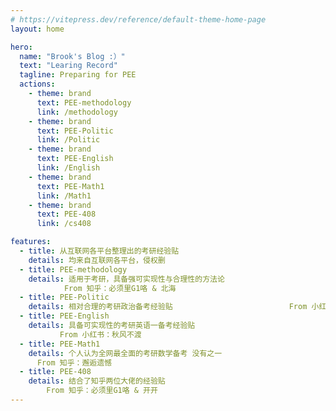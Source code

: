 ```yaml
---
# https://vitepress.dev/reference/default-theme-home-page
layout: home

hero:
  name: "Brook's Blog :）"
  text: "Learing Record"
  tagline: Preparing for PEE
  actions:
    - theme: brand
      text: PEE-methodology
      link: /methodology
    - theme: brand
      text: PEE-Politic
      link: /Politic
    - theme: brand
      text: PEE-English
      link: /English
    - theme: brand
      text: PEE-Math1
      link: /Math1
    - theme: brand
      text: PEE-408
      link: /cs408

features:
  - title: 从互联网各平台整理出的考研经验贴
    details: 均来自互联网各平台，侵权删
  - title: PEE-methodology
    details: 适用于考研，具备强可实现性与合理性的方法论 
            From 知乎：必须里G1咯 & 北海
  - title: PEE-Politic
    details: 相对合理的考研政治备考经验贴                          From 小红书：秋风不渡
  - title: PEE-English
    details: 具备可实现性的考研英语一备考经验贴 
           From 小红书：秋风不渡
  - title: PEE-Math1
    details: 个人认为全网最全面的考研数学备考 没有之一 
      From 知乎：邂逅遗憾
  - title: PEE-408
    details: 结合了知乎两位大佬的经验贴 
        From 知乎：必须里G1咯 & 开开
---
```


